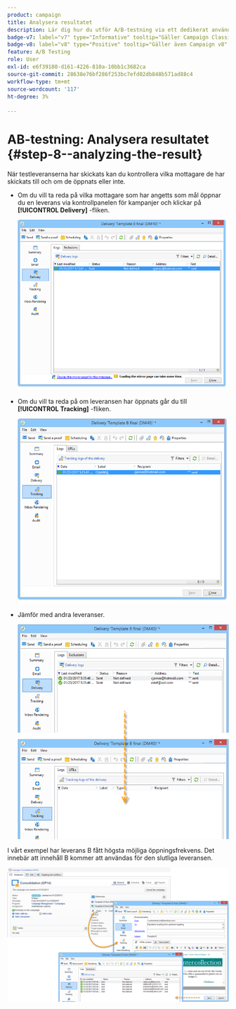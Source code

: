 ```yaml
---
product: campaign
title: Analysera resultatet
description: Lär dig hur du utför A/B-testning via ett dedikerat användningsfall
badge-v7: label="v7" type="Informative" tooltip="Gäller Campaign Classic v7"
badge-v8: label="v8" type="Positive" tooltip="Gäller även Campaign v8"
feature: A/B Testing
role: User
exl-id: e6f39180-d161-4226-810a-10bb1c3682ca
source-git-commit: 28638e76bf286f253bc7efd02db848b571ad88c4
workflow-type: tm+mt
source-wordcount: '117'
ht-degree: 3%

---
```


# AB-testning: Analysera resultatet {#step-8--analyzing-the-result}

När testleveranserna har skickats kan du kontrollera vilka mottagare de har skickats till och om de öppnats eller inte.

* Om du vill ta reda på vilka mottagare som har angetts som mål öppnar du en leverans via kontrollpanelen för kampanjer och klickar på **[!UICONTROL Delivery]** -fliken.

  ![](assets/use_case_abtesting_analysis_001.png)

* Om du vill ta reda på om leveransen har öppnats går du till **[!UICONTROL Tracking]** -fliken.

  ![](assets/use_case_abtesting_analysis_002.png)

* Jämför med andra leveranser.

  ![](assets/use_case_abtesting_analysis_003.png)

I vårt exempel har leverans B fått högsta möjliga öppningsfrekvens. Det innebär att innehåll B kommer att användas för den slutliga leveransen.

![](assets/use_case_abtesting_analysis_004.png)

